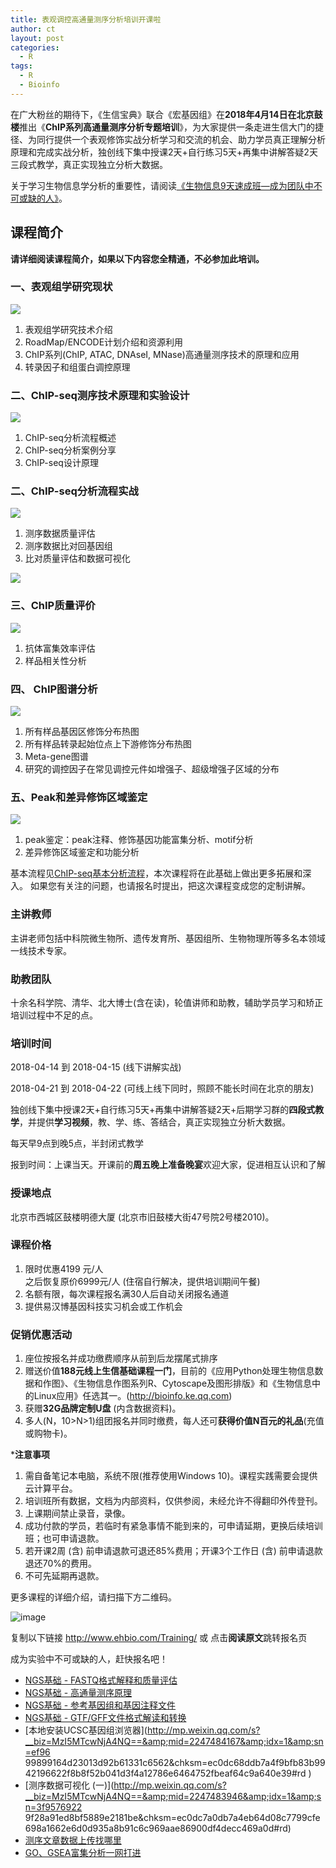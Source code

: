 ```yaml
---
title: 表观调控高通量测序分析培训开课啦
author: ct
layout: post
categories:
  - R
tags:
  - R
  - Bioinfo
---
```



在广大粉丝的期待下，《生信宝典》联合《宏基因组》在**2018年4月14日在北京鼓楼**推出《**ChIP系列高通量测序分析专题培训**》，为大家提供一条走进生信大门的捷径、为同行提供一个表观修饰实战分析学习和交流的机会、助力学员真正理解分析原理和完成实战分析，独创线下集中授课2天+自行练习5天+再集中讲解答疑2天三段式教学，真正实现独立分析大数据。

关于学习生物信息学分析的重要性，请阅读[《生物信息9天速成班—成为团队中不可或缺的人》](http://mp.weixin.qq.com/s/1nf7vwyvC3oemkTq_pu87A)。

## 课程简介

**请详细阅读课程简介，如果以下内容您全精通，不必参加此培训。**

### 一、表观组学研究现状

![](http://www.ehbio.com/ehbio_resource/epigenome.jpg)

1. 表观组学研究技术介绍
2. RoadMap/ENCODE计划介绍和资源利用
3. ChIP系列(ChIP, ATAC, DNAseI, MNase)高通量测序技术的原理和应用
4. 转录因子和组蛋白调控原理

### 二、ChIP-seq测序技术原理和实验设计

![](http://www.ehbio.com/ehbio_resource/Chip_type.jpg)

1. ChIP-seq分析流程概述
2. ChIP-seq分析案例分享
3. ChIP-seq设计原理

### 二、ChIP-seq分析流程实战

![](http://www.ehbio.com/ehbio_resource/chip_flow.jpg)

1. 测序数据质量评估
2. 测序数据比对回基因组
3. 比对质量评估和数据可视化

![](http://epigenomegateway.wustl.edu/support/guide/_static/brochure_Page_03.png)

### 三、ChIP质量评价

![](http://www.ehbio.com/ehbio_resource/chip_quality.png)

1. 抗体富集效率评估
2. 样品相关性分析

### 四、 ChIP图谱分析

![](http://www.ehbio.com/ehbio_resource/chip_profile.png)

1. 所有样品基因区修饰分布热图
2. 所有样品转录起始位点上下游修饰分布热图
3. Meta-gene图谱
4. 研究的调控因子在常见调控元件如增强子、超级增强子区域的分布

### 五、Peak和差异修饰区域鉴定

![](http://www.ehbio.com/ehbio_resource/peak_call.jpg)

1. peak鉴定：peak注释、修饰基因功能富集分析、motif分析
2. 差异修饰区域鉴定和功能分析

基本流程见[ChIP-seq基本分析流程](http://mp.weixin.qq.com/s/nldZ1_wiCmCtLO3MWJuQ8Q)，本次课程将在此基础上做出更多拓展和深入。
如果您有关注的问题，也请报名时提出，把这次课程变成您的定制讲解。

### 主讲教师

主讲老师包括中科院微生物所、遗传发育所、基因组所、生物物理所等多名本领域一线技术专家。

### 助教团队

十余名科学院、清华、北大博士(含在读)，轮值讲师和助教，辅助学员学习和矫正培训过程中不足的点。 

### 培训时间

2018-04-14 到 2018-04-15 (线下讲解实战)  

2018-04-21 到 2018-04-22 (可线上线下同时，照顾不能长时间在北京的朋友)  

独创线下集中授课2天+自行练习5天+再集中讲解答疑2天+后期学习群的**四段式教学**，并提供**学习视频**，教、学、练、答结合，真正实现独立分析大数据。

每天早9点到晚5点，半封闭式教学  

报到时间：上课当天。开课前的**周五晚上准备晚宴**欢迎大家，促进相互认识和了解


### 授课地点

北京市西城区鼓楼明德大厦 (北京市旧鼓楼大街47号院2号楼2010)。 

### 课程价格

1. 限时优惠4199 元/人  
之后恢复原价6999元/人 (住宿自行解决，提供培训期间午餐)
2. 名额有限，每次课程报名满30人后自动关闭报名通道
3. 提供易汉博基因科技实习机会或工作机会

### 促销优惠活动

1. 座位按报名并成功缴费顺序从前到后龙摆尾式排序
2. 赠送价值**188元线上生信基础课程一门**，目前的《应用Python处理生物信息数据和作图》、《生物信息作图系列R、Cytoscape及图形排版》和《生物信息中的Linux应用》任选其一。(<http://bioinfo.ke.qq.com>)
2. 获赠**32G品牌定制U盘** (内含数据资料)。
3. 多人(N，10>N>1)组团报名并同时缴费，每人还可**获得价值N百元的礼品**(充值或购物卡)。

***注意事项**

1. 需自备笔记本电脑，系统不限(推荐使用Windows 10)。课程实践需要会提供云计算平台。
2. 培训班所有数据，文档为内部资料，仅供参阅，未经允许不得翻印外传登刊。
3. 上课期间禁止录音，录像。
4. 成功付款的学员，若临时有紧急事情不能到来的，可申请延期，更换后续培训班；也可申请退款。
5. 若开课2周 (含) 前申请退款可退还85%费用；开课3个工作日 (含) 前申请退款退还70%的费用。
6. 不可先延期再退款。

更多课程的详细介绍，请扫描下方二维码。

![image](http://bailab.genetics.ac.cn/markdown/train/easy_bio_qr.png)

复制以下链接
http://www.ehbio.com/Training/ 或
点击**阅读原文**跳转报名页

成为实验中不可或缺的人，赶快报名吧！


* [NGS基础 - FASTQ格式解释和质量评估](http://mp.weixin.qq.com/s?__biz=MzI5MTcwNjA4NQ==&amp;mid=2247484047&amp;idx=1&amp;sn=3e2a79d9f56040a57ac2e16cf1923b54&amp;chksm=ec0dc705db7a4e133e6e91de9ac11a6c0690f03d7b3b760b358e9b0d1a2d57974599419d9fff#rd)
* [NGS基础 - 高通量测序原理](http://mp.weixin.qq.com/s?__biz=MzI5MTcwNjA4NQ==&amp;mid=2247484034&amp;idx=1&amp;sn=e7680ee935f8603214227b37eeb2c567&amp;chksm=ec0dc708db7a4e1eca4e38845381f328c49c84a90ad6580c3ba3761511772636e5ec0f185931#rd)
* [NGS基础 - 参考基因组和基因注释文件](http://mp.weixin.qq.com/s?__biz=MzI5MTcwNjA4NQ==&amp;mid=2247484148&amp;idx=1&amp;sn=525233898721a9c3ebdf275babf14944&amp;chksm=ec0dc77edb7a4e686440e0cbe5fbf39f554c4183dc30e7870ab7584e285f4e018dd94b680f79#rd)
* [NGS基础 - GTF/GFF文件格式解读和转换](http://mp.weixin.qq.com/s?__biz=MzI5MTcwNjA4NQ==&amp;mid=2247484166&amp;idx=1&amp;sn=417e155672bd718def86003b16bf0078&amp;chksm=ec0dc68cdb7a4f9a6bcb62c18797a69040173e2b0af20f1cf87d3e0d75e3adee03c7ff524dc5#rd)
* [本地安装UCSC基因组浏览器](http://mp.weixin.qq.com/s?__biz=MzI5MTcwNjA4NQ==&amp;mid=2247484167&amp;idx=1&amp;sn=ef96
99899164d23013d92b61331c6562&amp;chksm=ec0dc68ddb7a4f9bfb83b9942196622f8b8f52b041d3f4a12786e6464752fbeaf64c9a640e39#rd
)
* [测序数据可视化 (一)](http://mp.weixin.qq.com/s?__biz=MzI5MTcwNjA4NQ==&amp;mid=2247483946&amp;idx=1&amp;sn=3f9576922
9f28a91ed8bf5889e2181be&amp;chksm=ec0dc7a0db7a4eb64d08c7799cfe698a1662e6d0d935a8b91c6c969aae86900df4decc469a0d#rd)
* [测序文章数据上传找哪里](http://mp.weixin.qq.com/s?__biz=MzI5MTcwNjA4NQ==&amp;mid=2247483843&amp;idx=1&amp;sn=43770d21f6c2da2393c31cd55fdbe31e&amp;chksm=ec0dc449db7a4d5f723842286bf7feab7830eba5d9778d351569810a069e5ace76040f94a6bd#rd)
* [GO、GSEA富集分析一网打进](http://mp.weixin.qq.com/s/d1KCETQZ88yaOLGwAtpWYg)

